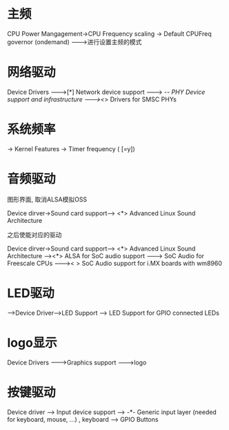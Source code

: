 # 主频

CPU Power Mangagement->CPU Frequency scaling -> Default CPUFreq governor (ondemand)  --->进行设置主频的模式

# 网络驱动

Device Drivers  --->[\*] Network device support  ---> -*-   PHY Device support and infrastructure  ---><*>   Drivers for SMSC PHYs

# 系统频率

-> Kernel Features -> Timer frequency (<choice> [=y])  

# 音频驱动

图形界面, 取消ALSA模拟OSS

Device dirver->Sound card support--> <*>   Advanced Linux Sound Architecture  

之后使能对应的驱动

Device dirver->Sound card support--> <*>   Advanced Linux Sound Architecture  --><\*>   ALSA for SoC audio support  --->  SoC Audio for Freescale CPUs  --->< > SoC Audio support for i.MX boards with wm8960 

# LED驱动

-->Device Driver-->LED Support --> LED Support for GPIO connected LEDs 

# logo显示

Device Drivers  --->Graphics support  --->logo

# 按键驱动

Device driver --> Input device support --> -*- Generic input layer (needed for keyboard, mouse, ...) , keyboard --> GPIO Buttons

